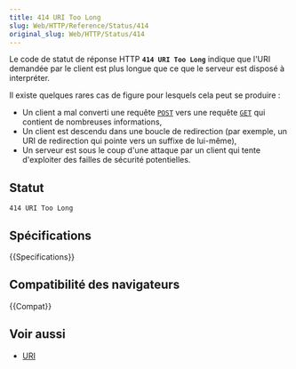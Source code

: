 ```yaml
---
title: 414 URI Too Long
slug: Web/HTTP/Reference/Status/414
original_slug: Web/HTTP/Status/414
---
```


Le code de statut de réponse HTTP **`414 URI Too Long`** indique que l'URI demandée par le client est plus longue que ce que le serveur est disposé à interpréter.

Il existe quelques rares cas de figure pour lesquels cela peut se produire&nbsp;:

- Un client a mal converti une requête [`POST`](/fr/docs/Web/HTTP/Reference/Methods/POST) vers une requête [`GET`](/fr/docs/Web/HTTP/Reference/Methods/GET) qui contient de nombreuses informations,
- Un client est descendu dans une boucle de redirection (par exemple, un URI de redirection qui pointe vers un suffixe de lui-même),
- Un serveur est sous le coup d'une attaque par un client qui tente d'exploiter des failles de sécurité potentielles.

## Statut

```
414 URI Too Long
```

## Spécifications

{{Specifications}}

## Compatibilité des navigateurs

{{Compat}}

## Voir aussi

- [URI](/fr/docs/Glossary/URI)
